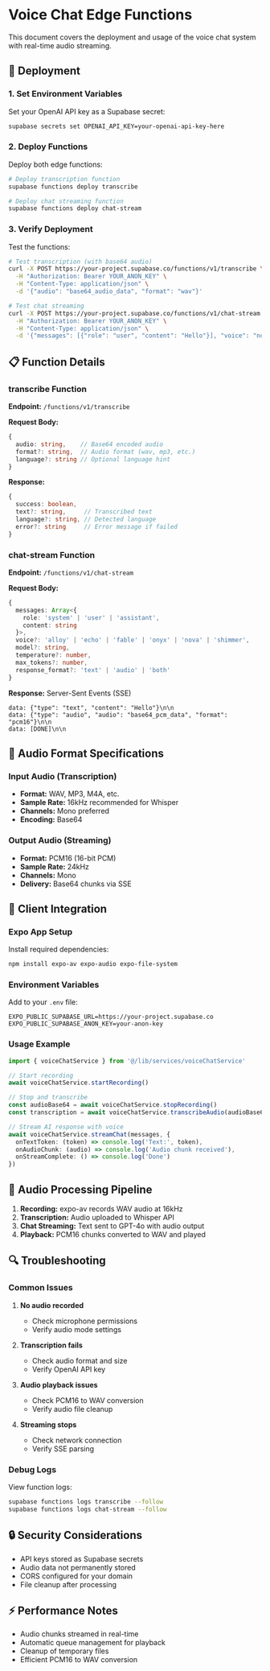 # Voice Chat Edge Functions

This document covers the deployment and usage of the voice chat system with real-time audio streaming.

## 🚀 Deployment

### 1. Set Environment Variables

Set your OpenAI API key as a Supabase secret:

```bash
supabase secrets set OPENAI_API_KEY=your-openai-api-key-here
```

### 2. Deploy Functions

Deploy both edge functions:

```bash
# Deploy transcription function
supabase functions deploy transcribe

# Deploy chat streaming function  
supabase functions deploy chat-stream
```

### 3. Verify Deployment

Test the functions:

```bash
# Test transcription (with base64 audio)
curl -X POST https://your-project.supabase.co/functions/v1/transcribe \
  -H "Authorization: Bearer YOUR_ANON_KEY" \
  -H "Content-Type: application/json" \
  -d '{"audio": "base64_audio_data", "format": "wav"}'

# Test chat streaming
curl -X POST https://your-project.supabase.co/functions/v1/chat-stream \
  -H "Authorization: Bearer YOUR_ANON_KEY" \
  -H "Content-Type: application/json" \
  -d '{"messages": [{"role": "user", "content": "Hello"}], "voice": "nova"}'
```

## 📋 Function Details

### transcribe Function

**Endpoint:** `/functions/v1/transcribe`

**Request Body:**
```typescript
{
  audio: string,    // Base64 encoded audio
  format?: string,  // Audio format (wav, mp3, etc.)
  language?: string // Optional language hint
}
```

**Response:**
```typescript
{
  success: boolean,
  text?: string,     // Transcribed text
  language?: string, // Detected language
  error?: string     // Error message if failed
}
```

### chat-stream Function

**Endpoint:** `/functions/v1/chat-stream`

**Request Body:**
```typescript
{
  messages: Array<{
    role: 'system' | 'user' | 'assistant',
    content: string
  }>,
  voice?: 'alloy' | 'echo' | 'fable' | 'onyx' | 'nova' | 'shimmer',
  model?: string,
  temperature?: number,
  max_tokens?: number,
  response_format?: 'text' | 'audio' | 'both'
}
```

**Response:** Server-Sent Events (SSE)
```
data: {"type": "text", "content": "Hello"}\n\n
data: {"type": "audio", "audio": "base64_pcm_data", "format": "pcm16"}\n\n
data: [DONE]\n\n
```

## 🎯 Audio Format Specifications

### Input Audio (Transcription)
- **Format:** WAV, MP3, M4A, etc.
- **Sample Rate:** 16kHz recommended for Whisper
- **Channels:** Mono preferred
- **Encoding:** Base64

### Output Audio (Streaming)
- **Format:** PCM16 (16-bit PCM)
- **Sample Rate:** 24kHz
- **Channels:** Mono
- **Delivery:** Base64 chunks via SSE

## 🔧 Client Integration

### Expo App Setup

Install required dependencies:
```bash
npm install expo-av expo-audio expo-file-system
```

### Environment Variables

Add to your `.env` file:
```
EXPO_PUBLIC_SUPABASE_URL=https://your-project.supabase.co
EXPO_PUBLIC_SUPABASE_ANON_KEY=your-anon-key
```

### Usage Example

```typescript
import { voiceChatService } from '@/lib/services/voiceChatService'

// Start recording
await voiceChatService.startRecording()

// Stop and transcribe
const audioBase64 = await voiceChatService.stopRecording()
const transcription = await voiceChatService.transcribeAudio(audioBase64)

// Stream AI response with voice
await voiceChatService.streamChat(messages, {
  onTextToken: (token) => console.log('Text:', token),
  onAudioChunk: (audio) => console.log('Audio chunk received'),
  onStreamComplete: () => console.log('Done')
})
```

## 🎵 Audio Processing Pipeline

1. **Recording:** expo-av records WAV audio at 16kHz
2. **Transcription:** Audio uploaded to Whisper API
3. **Chat Streaming:** Text sent to GPT-4o with audio output
4. **Playback:** PCM16 chunks converted to WAV and played

## 🔍 Troubleshooting

### Common Issues

1. **No audio recorded**
   - Check microphone permissions
   - Verify audio mode settings

2. **Transcription fails**
   - Check audio format and size
   - Verify OpenAI API key

3. **Audio playback issues**
   - Check PCM16 to WAV conversion
   - Verify audio file cleanup

4. **Streaming stops**
   - Check network connection
   - Verify SSE parsing

### Debug Logs

View function logs:
```bash
supabase functions logs transcribe --follow
supabase functions logs chat-stream --follow
```

## 🔒 Security Considerations

- API keys stored as Supabase secrets
- Audio data not permanently stored
- CORS configured for your domain
- File cleanup after processing

## ⚡ Performance Notes

- Audio chunks streamed in real-time
- Automatic queue management for playback
- Cleanup of temporary files
- Efficient PCM16 to WAV conversion